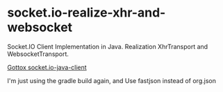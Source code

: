# socket.io-realize-xhr-and-websocket
Socket.IO Client Implementation in Java. Realization XhrTransport and WebsocketTransport.


[Gottox  socket.io-java-client](https://github.com/Gottox/socket.io-java-client)


I'm just using the gradle build again, and Use fastjson instead of org.json


